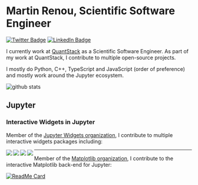 # Martin Renou, Scientific Software Engineer

[![Twitter Badge](https://img.shields.io/twitter/follow/martinRenou?style=for-the-badge)](https://twitter.com/martinRenou)
[![LinkedIn Badge](https://img.shields.io/badge/My-LinkedIn-blue?style=for-the-badge)](https://www.linkedin.com/in/martin-renou)

I currently work at [QuantStack](https://quantstack.net) as a Scientific Software Engineer. As part of my work at QuantStack, I contribute to multiple open-source projects.

I mostly do Python, C++, TypeScript and JavaScript (order of preference) and mostly work around the Jupyter ecosystem.

![github stats](https://github-readme-stats.vercel.app/api?username=martinRenou&show_icons=true)

## Jupyter

### Interactive Widgets in Jupyter

Member of the [Jupyter Widgets organization](https://github.com/jupyter-widgets), I contribute to multiple interactive widgets packages including:

<div>
  <a href="https://github.com/jupyter-widgets/ipywidgets">
    <img align="left" src="https://github-readme-stats.vercel.app/api/pin/?username=jupyter-widgets&repo=ipywidgets&show_owner=true" />
  </a>
  <a href="https://github.com/jupyter-widgets/ipyleaflet">
    <img align="left" src="https://github-readme-stats.vercel.app/api/pin/?username=jupyter-widgets&repo=ipyleaflet&show_owner=true" />
  </a>
</div>

<div>
  <a href="https://github.com/bqplot/bqplot">
    <img align="left" src="https://github-readme-stats.vercel.app/api/pin/?username=bqplot&repo=bqplot&show_owner=true" />
  </a>
  <a href="https://github.com/MaartenBreddels/ipywebrtc">
    <img align="left" src="https://github-readme-stats.vercel.app/api/pin/?username=MaartenBreddels&repo=ipywebrtc&show_owner=true" />
  </a>
</div>

---

Member of the [Matplotlib organization](https://github.com/matplotlib), I contribute to the interactive Matplotlib back-end for Jupyter:

[![ReadMe Card](https://github-readme-stats.vercel.app/api/pin/?username=matplotlib&repo=ipympl)](https://github.com/matplotlib/ipympl)

<!--  [ipywidgets](https://github.com/jupyter-widgets/ipywidgets): Interactive widgets in Jupyter
- [ipyleaflet](https://github.com/jupyter-widgets/ipyleaflet): Interactive maps
- [bqplot](https://github.com/bqplot/bqplot): 2D interactive plotting
- [ipywebrtc](https://github.com/maartenBreddels/ipywebrtc): Video streaming
- [ipympl](https://github.com/matplotlib/ipympl): Interactive Matplotlib back-end for Jupyter

We also develop the C++ implementations of those widgets libraries, for [xeus-cling](https://github.com/jupyter-xeus/xeus-cling):
- [xwidgets](https://github.com/jupyter-xeus/xwidgets): C++ counterpart of ipywidgets
- [xleaflet](https://github.com/jupyter-xeus/xleaflet): C++ counterpart of ipyleaflet
- [xplot](https://github.com/bqplot/xplot): C++ counterpart of bqplot

As side projects, I also work on:
- [ipytree](https://github.com/QuantStack/ipytree): Tree widget for Jupyter
- [ipycanvas](https://github.com/martinRenou/ipycanvas): Canvas widget exposing the Web Canvas 2D API to Python

### Jupyter language kernels

At QuantStack we develop a C++ library named [xeus](https://github.com/jupyter-xeus/xeus) which helps kernel authoring and we wrote multiple language kernels with it:
- [xeus-cling](https://github.com/jupyter-xeus/xeus-cling): C++ kernel for Jupyter
- [xeus-sqlite](https://github.com/jupyter-xeus/xeus-sqlite): SQLite kernel for Jupyter
- [xeus-python](https://github.com/jupyter-xeus/xeus-python): Python kernel for Jupyter (for which I am one of the main authors)

### Dashboarding with Jupyter

Member of the Voilà organization, I contribute to [Voilà-core](https://github.com/voila-dashboards/voila) and authored the [Voilà Material template](https://github.com/voila-dashboards/voila-material). I also wrote a tutorial for [deploying a Voilà application on Heroku](https://github.com/voila-dashboards/voila-heroku).

## C++

I authored [pybind11_json](https://github.com/pybind/pybind11_json), a bridge between [pybind11](https://github.com/pybind/pybind11) and [nlohmann_json](https://github.com/nlohmann/json), which luckily became part of the pybind organization.

## Packaging

Member of the conda-forge organization, I contribute to many conda packages.
 -->
